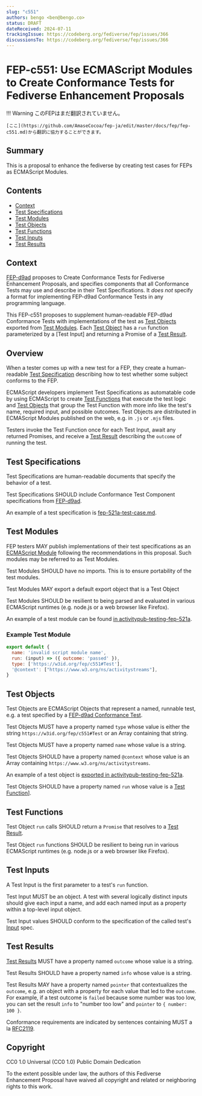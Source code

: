 ```yaml
---
slug: "c551"
authors: bengo <ben@bengo.co>
status: DRAFT
dateReceived: 2024-07-11
trackingIssue: https://codeberg.org/fediverse/fep/issues/366
discussionsTo: https://codeberg.org/fediverse/fep/issues/366
---
```

# FEP-c551: Use ECMAScript Modules to Create Conformance Tests for Fediverse Enhancement Proposals
!!! Warning
    このFEPはまだ翻訳されていません。

    [ここ](https://github.com/AmaseCocoa/fep-ja/edit/master/docs/fep/fep-c551.md)から翻訳に協力することができます。

## Summary

This is a proposal to enhance the fediverse by creating test cases for FEPs as ECMAScript Modules.

<!-- TOC -->

## Contents

* [Context](#context)
* [Test Specifications](#test-specifications)
* [Test Modules](#test-modules)
* [Test Objects](#test-objects)
* [Test Functions](#test-functions)
* [Test Inputs](#test-inputs)
* [Test Results](#test-results)

<!-- section break -->

## Context

[FEP-d9ad][] proposes to Create Conformance Tests for Fediverse Enhancement Proposals, and specifies components that all Conformance Tests may use and describe in their Test Specifications. It *does not* specify a format for implementing FEP-d9ad Conformance Tests in any programming language.

This FEP-c551 proposes to supplement human-readable FEP-d9ad Conformance Tests with implementations of the test as [Test Objects](#test-objects) exported from [Test Modules](#test-modules). Each [Test Object][] has a `run` function parameterized by a [Test Input] and returning a Promise of a [Test Result][].

## Overview

When a tester comes up with a new test for a FEP, they create a human-readable [Test Specification](#test-specifications) describing how to test whether some subject conforms to the FEP.

ECMAScript developers implement Test Specifications as automatable code by using ECMAScript to create [Test Functions][] that execute the test logic and [Test Objects][] that group the Test Function with more info like the test's name, required input, and possible outcomes. Test Objects are distributed in ECMAScript Modules published on the web, e.g. in `.js` or `.mjs` files.

Testers invoke the Test Function once for each Test Input, await any returned Promises, and receive a [Test Result][] describing the `outcome` of running the test.

## Test Specifications

Test Specifications are human-readable documents that specify the behavior of a test.

Test Specifications SHOULD include Conformance Test Component specifications from [FEP-d9ad][].

An example of a test specification is [fep-521a-test-case.md](https://codeberg.org/fediverse/fep/src/branch/main/fep/521a/fep-521a-test-case.md).

## Test Modules

FEP testers MAY publish implementations of their test specifications as an [ECMAScript Module][] following the recommendations in this proposal. Such modules may be referred to as Test Modules.

Test Modules SHOULD have no imports. This is to ensure portability of the test modules.

Test Modules MAY export a default export object that is a Test Object

Test Modules SHOULD be resilient to being parsed and evaluated in various ECMAScript runtimes (e.g. node.js or a web browser like Firefox).

An example of a test module can be found [in activitypub-testing-fep-521a](https://codeberg.org/socialweb.coop/activitypub-testing-fep-521a/src/branch/main/fep/521a/actor-objects-must-express-signing-key-as-assertionMethod-multikey.js).

### Example Test Module

```javascript
export default {
  name: 'invalid script module name',
  run: (input) => ({ outcome: 'passed' }),
  type: ['https://w3id.org/fep/c551#Test'],
  '@context': ["https://www.w3.org/ns/activitystreams"],
}
```

## Test Objects

Test Objects are ECMAScript Objects that represent a named, runnable test, e.g. a test specified by a [FEP-d9ad Conformance Test][].

Test Objects MUST have a property named `type` whose value is either the string `https://w3id.org/fep/c551#Test` or  an Array containing that string.

Test Objects MUST have a property named `name` whose value is a string.

Test Objects SHOULD have a property named `@context` whose value is an Array containing `https://www.w3.org/ns/activitystreams`.

An example of a test object is [exported in activitypub-testing-fep-521a](https://codeberg.org/socialweb.coop/activitypub-testing-fep-521a/src/commit/b6e49fd5f490b05f04a958f5f3c5c584e66f592b/fep/521a/actor-objects-must-express-signing-key-as-assertionMethod-multikey.js#L38).

Test Objects SHOULD have a property named `run` whose value is a [Test Function][]].

## Test Functions

Test Object `run` calls SHOULD return a `Promise` that resolves to a [Test Result][].

Test Object `run` functions SHOULD be resilient to being run in various ECMAScript runtimes (e.g. node.js or a web browser like Firefox).

## Test Inputs

A Test Input is the first parameter to a test's `run` function.

Test Input MUST be an object. A test with several logically distinct inputs should give each input a name, and add each named input as a property within a top-level input object.

Test Input values SHOULD conform to the specification of the called test's [Input](https://bengo.is/fep/d9ad/#input) spec.

## Test Results

[Test Results][] MUST have a property named `outcome` whose value is a string.

Test Results SHOULD have a property named `info` whose value is a string.

Test Results MAY have a property named `pointer` that contextualizes the `outcome`, e.g. an object with a property for each value that led to the `outcome`. For example, if a test outcome is `failed` because some number was too low, you can set the result `info` to "number too low" and `pointer` to `{ number: 100 }`.

<!-- section break -->

<section id="conformance">
Conformance requirements are indicated by sentences containing MUST a la <a href="https://datatracker.ietf.org/doc/html/rfc2119">RFC2119</a>.
</section>

## Copyright

CC0 1.0 Universal (CC0 1.0) Public Domain Dedication

To the extent possible under law, the authors of this Fediverse Enhancement Proposal have waived all copyright and related or neighboring rights to this work.

[ECMAScript Module]: https://tc39.es/ecma262/#sec-modules
[Test Module]: #test-modules
[Test Modules]: #test-modules
[Test Inputs]: #test-inputs
[Test Result]: #test-results
[Test Results]: #test-results
[Test Object]: #test-objects
[Test Objects]: #test-objects
[Test Function]: #test-functions
[Test Functions]: #test-functions
[FEP-d9ad]: https://bengo.is/fep/d9ad/
[FEP-d9ad Conformance Test]: https://bengo.is/fep/d9ad/
